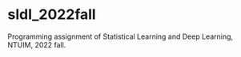 # sldl_2022fall
Programming assignment of Statistical Learning and Deep Learning, NTUIM, 2022 fall.
